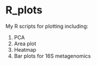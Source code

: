 # R_plots

My R scripts for plotting including:

1. PCA
2. Area plot
3. Heatmap
4. Bar plots for 16S metagenomics
